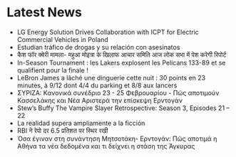 # Latest News
-  LG Energy Solution Drives Collaboration with ICPT for Electric Commercial Vehicles in Poland
-  Estudian tráfico de drogas y su relación con asesinatos
-  कैश फॉर क्वेरी मामला- महुआ मोइत्रा के खिलाफ आचार समिति आज लोक सभा में पेश करेगी रिपोर्ट
-  In-Season Tournament : les Lakers explosent les Pelicans 133-89 et se qualifient pour la finale !
-  LeBron James a lâché une dinguerie cette nuit : 30 points en 23 minutes, à 9/12 dont 4/4 du parking et 8/8 aux lancers
-  ΣΥΡΙΖΑ: Κανονικά συνέδριο 23 - 25 Φεβρουαρίου - Πώς αποτιμούν Κασσελάκης και Νέα Αριστερά την επίσκεψη Ερντογάν
-  Stew’s Buffy The Vampire Slayer Retrospective: Season 3, Episodes 21 – 22
-  La realidad supera ampliamente a la ficción
-  RBI ने रेपो दर 6.5 प्रतिशत पर स्थिर रखी
-  Όσα έγιναν στη συνάντηση Μητσοτάκη- Ερντογάν: Πώς αποτιμά η Αθήνα τα νέα δεδομένα και τι δείχνει η στάση της Άγκυρας
